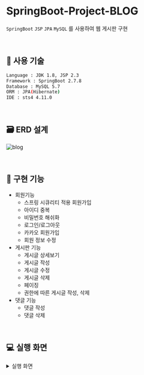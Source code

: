 # SpringBoot-Project-BLOG  
`SpringBoot` `JSP` `JPA` `MySQL` 를 사용하여 웹 게시판 구현

<br>

## :wrench: 사용 기술
```sh
Language : JDK 1.8, JSP 2.3
Framework : SpringBoot 2.7.8
Database : MySQL 5.7
ORM : JPA(Hibernate)
IDE : sts4 4.11.0
```

<br>

## :card_file_box: ERD 설계
![blog](https://user-images.githubusercontent.com/62833757/219288979-921e5243-7b17-4979-adb9-10fbf637f47a.JPG)

<br>

## :pushpin: 구현 기능
- 회원기능
  * 스프링 시큐리티 적용 회원가입
  * 아이디 중복
  * 비밀번호 해쉬화
  * 로그인/로그아웃
  * 카카오 회원가입
  * 회원 정보 수정
- 게시판 기능
  * 게시글 상세보기
  * 게시글 작성
  * 게시글 수정
  * 게시글 삭제
  * 페이징
  * 권한에 따른 게시글 작성, 삭제
- 댓글 기능
  * 댓글 작성
  * 댓글 삭제
  
<br>

## :computer: 실행 화면
<details>
<summary>실행 화면</summary>
<div markdown="1">       

😎숨겨진 내용😎

</div>
</details>


